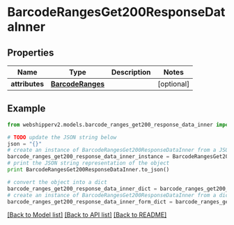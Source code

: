 # BarcodeRangesGet200ResponseDataInner


## Properties
Name | Type | Description | Notes
------------ | ------------- | ------------- | -------------
**attributes** | [**BarcodeRanges**](BarcodeRanges.md) |  | [optional] 

## Example

```python
from webshipperv2.models.barcode_ranges_get200_response_data_inner import BarcodeRangesGet200ResponseDataInner

# TODO update the JSON string below
json = "{}"
# create an instance of BarcodeRangesGet200ResponseDataInner from a JSON string
barcode_ranges_get200_response_data_inner_instance = BarcodeRangesGet200ResponseDataInner.from_json(json)
# print the JSON string representation of the object
print BarcodeRangesGet200ResponseDataInner.to_json()

# convert the object into a dict
barcode_ranges_get200_response_data_inner_dict = barcode_ranges_get200_response_data_inner_instance.to_dict()
# create an instance of BarcodeRangesGet200ResponseDataInner from a dict
barcode_ranges_get200_response_data_inner_form_dict = barcode_ranges_get200_response_data_inner.from_dict(barcode_ranges_get200_response_data_inner_dict)
```
[[Back to Model list]](../README.md#documentation-for-models) [[Back to API list]](../README.md#documentation-for-api-endpoints) [[Back to README]](../README.md)


